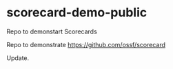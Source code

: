 # scorecard-demo-public

Repo to demonstart Scorecards

Repo to demonstrate https://github.com/ossf/scorecard

Update.
